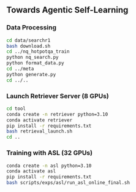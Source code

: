 ## Towards Agentic Self-Learning

### Data Processing
```bash
cd data/searchr1
bash download.sh
cd ../nq_hotpotqa_train
python nq_search.py
python format_data.py
cd ../meta
python generate.py
cd ../..
```

### Launch Retriever Server (8 GPUs)
```bash
cd tool
conda create -n retriever python=3.10
conda activate retriever
pip install -r requirements.txt
bash retrieval_launch.sh
cd ..
```

### Training with ASL (32 GPUs)
```bash
conda create -n asl python=3.10
conda activate asl
pip install -r requirements.txt
bash scripts/exps/asl/run_asl_online_final.sh
```